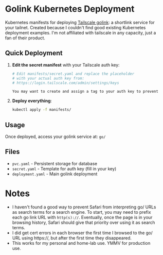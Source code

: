 # Golink Kubernetes Deployment

Kubernetes manifests for deploying [Tailscale golink](https://github.com/tailscale/golink): a shortlink service for your tailnet. Created because I couldn't find good existing Kubernetes deployment examples. I'm not affiliated with tailscale in any capacity, just a fan of their product.

## Quick Deployment

1. **Edit the secret manifest** with your Tailscale auth key:
   ```bash
   # Edit manifests/secret.yaml and replace the placeholder
   # with your actual auth key from:
   # https://login.tailscale.com/admin/settings/keys
   
   You may want to create and assign a tag to your auth key to prevent it from expiring.

2. **Deploy everything**:
   ```bash
   kubectl apply -f manifests/
   ```

## Usage

Once deployed, access your golink service at: `go/`

## Files

- `pvc.yaml` - Persistent storage for database
- `secret.yaml` - Template for auth key (fill in your key)
- `deployment.yaml` - Main golink deployment

# Notes
- I haven't found a good way to prevent Safari from interpreting go/ URLs as search terms for a search engine. To start, you may need to prefix each go link URL with `http(s)://`. Eventually, once the page is in your browsing history, Safari should give that priority over using it as search terms.
- I did get cert errors in each browser the first time I browsed to the go/ URL using https://, but after the first time they disappeared.
- This works for my personal and home-lab use. YMMV for production use.